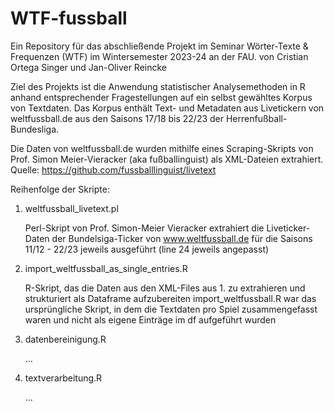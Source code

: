 # WTF-fussball

Ein Repository für das abschließende Projekt im Seminar Wörter-Texte & Frequenzen (WTF) im Wintersemester 2023-24 an der FAU. 
von Cristian Ortega Singer und Jan-Oliver Reincke

Ziel des Projekts ist die Anwendung statistischer Analysemethoden in R anhand entsprechender Fragestellungen auf ein selbst gewähltes Korpus von Textdaten.
Das Korpus enthält Text- und Metadaten aus Livetickern von weltfussball.de aus den Saisons 17/18 bis 22/23 der Herrenfußball-Bundesliga.

Die Daten von weltfussball.de wurden mithilfe eines Scraping-Skripts von Prof. Simon Meier-Vieracker (aka fußballinguist) als XML-Dateien extrahiert.
  Quelle: https://github.com/fussballlinguist/livetext


Reihenfolge der Skripte:

1. weltfussball_livetext.pl

   Perl-Skript von Prof. Simon-Meier Vieracker
   extrahiert die Liveticker-Daten der Bundelsiga-Ticker von www.weltfussball.de
   für die Saisons 11/12 - 22/23 jeweils ausgeführt (line 24 jeweils angepasst)


2. import_weltfussball_as_single_entries.R

   R-Skript, das die Daten aus den XML-Files aus 1. zu extrahieren und strukturiert als Dataframe aufzubereiten
   import_weltfussball.R war das ursprüngliche Skript, in dem die Textdaten pro Spiel zusammengefasst waren und nicht als eigene Einträge im df aufgeführt wurden
   
3. datenbereinigung.R

   ...
   
4. textverarbeitung.R

   ...